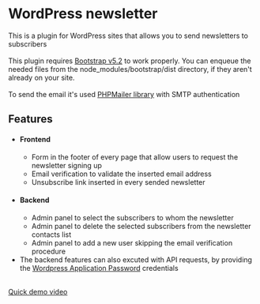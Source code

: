 # WordPress newsletter
<div>This is a plugin for WordPress sites that allows you to send newsletters to subscribers</div>
<br>
<div>This plugin requires <a href="https://getbootstrap.com/docs/5.0/getting-started/download/">Bootstrap v5.2</a> to work properly. You can enqueue the needed files from the node_modules/bootstrap/dist directory, if they aren't already on your site.</div>
<br>
<div>To send the email it's used <a href="https://github.com/PHPMailer/PHPMailer">PHPMailer library</a> with SMTP authentication</div>
<div>
  <h2>Features</h2>
  <ul>
    <li>
      <h4>Frontend</h4>
      <ul>
        <li>Form in the footer of every page that allow users to request the newsletter signing up</li>
        <li>Email verification to validate the inserted email address</li>
        <li>Unsubscribe link inserted in every sended newsletter</li>
      </ul>
    </li>
    <li>
      <h4>Backend</h4>
      <ul>
        <li>Admin panel to select the subscribers to whom the newsletter</li>
        <li>Admin panel to delete the selected subscribers from the newsletter contacts list</li>
        <li>Admin panel to add a new user skipping the email verification procedure</li>
      </ul>
    </li>
    <li>The backend features can also excuted with API requests, by providing the <a href="https://make.wordpress.org/core/2020/11/05/application-passwords-integration-guide/">Wordpress Application Password</a> credentials</li>
  </ul>
  <br>
  <div><a href="https://user-images.githubusercontent.com/95185311/204027983-ec64b742-0e26-4a9f-b967-6e8227043832.mp4">Quick demo video</a></div>
  </div>
</div>

